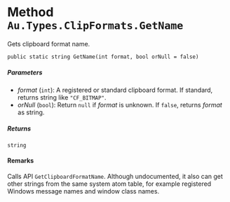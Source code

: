 # Method `Au.Types.ClipFormats.GetName`

Gets clipboard format name.

```
public static string GetName(int format, bool orNull = false)
```

##### Parameters

- *format*  (`int`):
    A registered or standard clipboard format. If standard, returns string like `"CF_BITMAP"`.
- *orNull*  (`bool`):
    Return `null` if *format* is unknown. If `false`, returns *format* as string.

##### Returns

`string`

#### Remarks

Calls API `GetClipboardFormatName`. Although undocumented, it also can get other strings from the same system atom table, for example registered Windows message names and window class names.